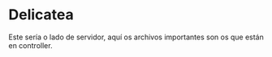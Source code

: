 # Delicatea
Este sería o lado de servidor, aquí os archivos importantes son os que están en controller.
